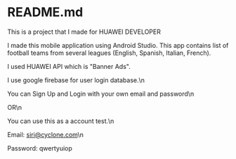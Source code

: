 # README.md 
This is a project that I made for HUAWEI DEVELOPER

I made this mobile application using Android Studio. This app contains list of football teams from several leagues (English, Spanish, Italian, French).

I used HUAWEI API which is "Banner Ads".

I use google firebase for user login database.\n

You can Sign Up and Login with your own email and password\n

OR\n

You can use this as a account test.\n

Email: siri@cyclone.com\n

Password: qwertyuiop

